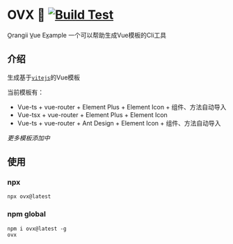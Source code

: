 # OVX 🍊 [![Build Test](https://github.com/Jiaocz/ovx/actions/workflows/build-test.yml/badge.svg)](https://github.com/Jiaocz/ovx/actions/workflows/build-test.yml)
O̲rangii V̲ue Ex̲ample
一个可以帮助生成Vue模板的Cli工具

## 介绍
生成基于[`vitejs`](https://vitejs.dev)的Vue模板

当前模板有：
- Vue-ts + vue-router + Element Plus + Element Icon + 组件、方法自动导入
- Vue-tsx + vue-router + Element Plus + Element Icon
- Vue-ts + vue-router + Ant Design + Element Icon + 组件、方法自动导入

_更多模板添加中_

## 使用
### npx
```shell
npx ovx@latest
```

### npm global
```shell
npm i ovx@latest -g
ovx
```